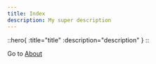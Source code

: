 ```yaml
---
title: Index
description: My super description
---
```


::hero{ :title="title" :description="description" }
::

Go to [About](/about)